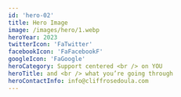```yaml
---
id: 'hero-02'
title: Hero Image
image: /images/hero/1.webp
heroYear: 2023
twitterIcon: 'FaTwitter'
facebookIcon: 'FaFacebookF'
googleIcon: 'FaGoogle'
heroCategory: Support centered <br /> on YOU
heroTitle: and <br /> what you’re going through
heroContactInfo: info@cliffrosedoula.com
---
```

